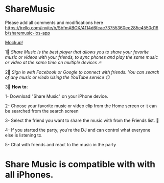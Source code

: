 # ShareMusic

Please add all comments and modifications here 
https://trello.com/invite/b/SbfmABOX/4114d6fcae73755360ee285e4550d16b/sharemusic-ios-app

[Mockup!](https://drive.google.com/file/d/1-WnH6VhaeZ5VxcgIVbFcNu-gV0hSUa10/view?usp=sharing)



1⃣ *Share Music is the best player that allows you to share your favorite music or videos with your friends, to sync phones and play the same music or video at the same time on multiple devices 🔥*
 
2⃣ *Sign in with Facebook or Google to connect with friends. You can search of any music or viedo Using the YouTube service 😏*

3⃣ **How to:** 

1- Download "Share Music" on your iPhone device.

2- Choose your favorite music or video clip from the Home screen or it can be searched from the search screen

3- Select the friend you want to share the music with from the Friends list. 🙌

4- If you started the party, you’re the DJ and can control what everyone else is listening to.

5- Chat with friends and react to the music in the party 


# Share Music is compatible with with all iPhones.
